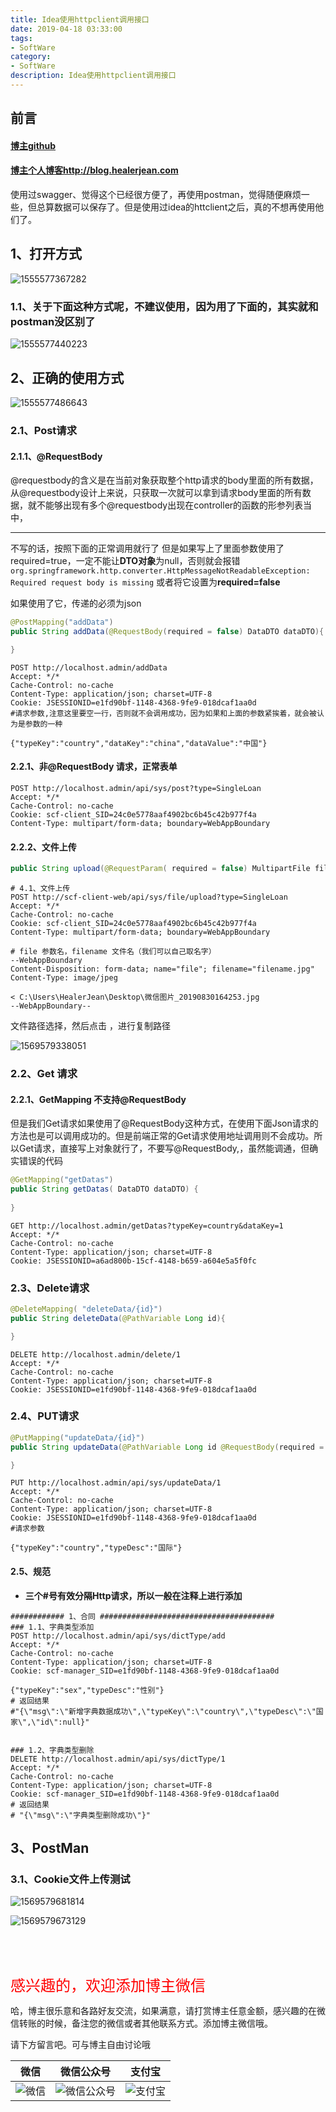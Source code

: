 ```yaml
---
title: Idea使用httpclient调用接口
date: 2019-04-18 03:33:00
tags: 
- SoftWare
category: 
- SoftWare
description: Idea使用httpclient调用接口
---
```


<!-- 

https://raw.githubusercontent.com/HealerJean/HealerJean.github.io/master/blogImages
　　首行缩进
https://raw.githubusercontent.com/HealerJean/HealerJean.github.io/master/blogImages/


<font  clalss="healerColor" color="red" size="5" >     </font>

<font  clalss="healerSize"  size="5" >     </font>
-->




## 前言

#### [博主github](https://github.com/HealerJean)
#### [博主个人博客http://blog.healerjean.com](http://HealerJean.github.io)    



使用过swagger、觉得这个已经很方便了，再使用postman，觉得随便麻烦一些，但总算数据可以保存了。但是使用过idea的httclient之后，真的不想再使用他们了。

## 1、打开方式

![1555577367282](https://raw.githubusercontent.com/HealerJean/HealerJean.github.io/master/blogImages/1555577367282.png)



### 1.1、关于下面这种方式呢，不建议使用，因为用了下面的，其实就和postman没区别了

![1555577440223](https://raw.githubusercontent.com/HealerJean/HealerJean.github.io/master/blogImages/1555577440223.png)





## 2、正确的使用方式

![1555577486643](https://raw.githubusercontent.com/HealerJean/HealerJean.github.io/master/blogImages/1555577486643.png)

### 2.1、Post请求

#### 2.1.1、@RequestBody  

   @requestbody的含义是在当前对象获取整个http请求的body里面的所有数据，从@requestbody设计上来说，只获取一次就可以拿到请求body里面的所有数据，就不能够出现有多个@requestbody出现在controller的函数的形参列表当中，

---------------------


 不写的话，按照下面的正常调用就行了   但是如果写上了里面参数使用了required=true，一定不能让**DTO对象**为null，否则就会报错`org.springframework.http.converter.HttpMessageNotReadableException: Required request body is missing` 或者将它设置为**required=false**      

如果使用了它，传递的必须为json 



```java
@PostMapping("addData")
public String addData(@RequestBody(required = false) DataDTO dataDTO){

}

```



```http
POST http://localhost.admin/addData
Accept: */*
Cache-Control: no-cache
Content-Type: application/json; charset=UTF-8
Cookie: JSESSIONID=e1fd90bf-1148-4368-9fe9-018dcaf1aa0d
#请求参数,注意这里要空一行，否则就不会调用成功，因为如果和上面的参数紧挨着，就会被认为是参数的一种

{"typeKey":"country","dataKey":"china","dataValue":"中国"}

```



#### 2.2.1、非@RequestBody  请求，正常表单

```http
POST http://localhost.admin/api/sys/post?type=SingleLoan
Accept: */*
Cache-Control: no-cache
Cookie: scf-client_SID=24c0e5778aaf4902bc6b45c42b977f4a
Content-Type: multipart/form-data; boundary=WebAppBoundary

```



#### 2.2.2、文件上传



```java
public String upload(@RequestParam( required = false) MultipartFile file, SysFileDTO fileDTO ) throws Exception {

```



```http
# 4.1、文件上传
POST http://scf-client-web/api/sys/file/upload?type=SingleLoan
Accept: */*
Cache-Control: no-cache
Cookie: scf-client_SID=24c0e5778aaf4902bc6b45c42b977f4a
Content-Type: multipart/form-data; boundary=WebAppBoundary

# file 参数名，filename 文件名（我们可以自己取名字）
--WebAppBoundary
Content-Disposition: form-data; name="file"; filename="filename.jpg"
Content-Type: image/jpeg

< C:\Users\HealerJean\Desktop\微信图片_20190830164253.jpg
--WebAppBoundary--

```



文件路径选择，然后点击 ，进行复制路径



![1569579338051](https://raw.githubusercontent.com/HealerJean/HealerJean.github.io/master/blogImages/1569579338051.png)





### 2.2、Get 请求

#### 2.2.1、**GetMapping 不支持@RequestBody** 

但是我们Get请求如果使用了@RequestBody这种方式，在使用下面Json请求的方法也是可以调用成功的。但是前端正常的Get请求使用地址调用则不会成功。所以Get请求，直接写上对象就行了，不要写@RequestBody,，虽然能调通，但确实错误的代码

```java
@GetMapping("getDatas")
public String getDatas( DataDTO dataDTO) {
   
}
```



```http
GET http://localhost.admin/getDatas?typeKey=country&dataKey=1
Accept: */*
Cache-Control: no-cache
Content-Type: application/json; charset=UTF-8
Cookie: JSESSIONID=a6ad800b-15cf-4148-b659-a604e5a5f0fc

```





### 2.3、Delete请求

```java
@DeleteMapping( "deleteData/{id}")
public String deleteData(@PathVariable Long id){

}
```



```http
DELETE http://localhost.admin/delete/1
Accept: */*
Cache-Control: no-cache
Content-Type: application/json; charset=UTF-8
Cookie: JSESSIONID=e1fd90bf-1148-4368-9fe9-018dcaf1aa0d

```



### 2.4、PUT请求

```java
@PutMapping("updateData/{id}")
public String updateData(@PathVariable Long id @RequestBody(required = false)DictionaryTypeDTO typeDTO){

}
```



```http
PUT http://localhost.admin/api/sys/updateData/1
Accept: */*
Cache-Control: no-cache
Content-Type: application/json; charset=UTF-8
Cookie: JSESSIONID=e1fd90bf-1148-4368-9fe9-018dcaf1aa0d
#请求参数

{"typeKey":"country","typeDesc":"国际"}
```



#### 2.5、规范

+ **三个#号有效分隔Http请求，所以一般在注释上进行添加**

```http
############ 1、合同 #######################################
### 1.1、字典类型添加
POST http://localhost.admin/api/sys/dictType/add
Accept: */*
Cache-Control: no-cache
Content-Type: application/json; charset=UTF-8
Cookie: scf-manager_SID=e1fd90bf-1148-4368-9fe9-018dcaf1aa0d

{"typeKey":"sex","typeDesc":"性别"}
# 返回结果
#"{\"msg\":\"新增字典数据成功\",\"typeKey\":\"country\",\"typeDesc\":\"国家\",\"id\":null}"


### 1.2、字典类型删除
DELETE http://localhost.admin/api/sys/dictType/1
Accept: */*
Cache-Control: no-cache
Content-Type: application/json; charset=UTF-8
Cookie: scf-manager_SID=e1fd90bf-1148-4368-9fe9-018dcaf1aa0d
# 返回结果
# "{\"msg\":\"字典类型删除成功\"}"
```





## 3、PostMan



### 3.1、Cookie文件上传测试



![1569579681814](https://raw.githubusercontent.com/HealerJean/HealerJean.github.io/master/blogImages/1569579681814.png)

![1569579673129](https://raw.githubusercontent.com/HealerJean/HealerJean.github.io/master/blogImages/1569579673129.png)





​     

​     



<font  color="red" size="5" >     
感兴趣的，欢迎添加博主微信
 </font>

<br/>



哈，博主很乐意和各路好友交流，如果满意，请打赏博主任意金额，感兴趣的在微信转账的时候，备注您的微信或者其他联系方式。添加博主微信哦。    

请下方留言吧。可与博主自由讨论哦

|微信 | 微信公众号|支付宝|
|:-------:|:-------:|:------:|
| ![微信](https://raw.githubusercontent.com/HealerJean/HealerJean.github.io/master/assets/img/tctip/weixin.jpg)|![微信公众号](https://raw.githubusercontent.com/HealerJean/HealerJean.github.io/master/assets/img/my/qrcode_for_gh_a23c07a2da9e_258.jpg)|![支付宝](https://raw.githubusercontent.com/HealerJean/HealerJean.github.io/master/assets/img/tctip/alpay.jpg) |



<!-- Gitalk 评论 start  -->

<link rel="stylesheet" href="https://unpkg.com/gitalk/dist/gitalk.css">
<script src="https://unpkg.com/gitalk@latest/dist/gitalk.min.js"></script> 
<div id="gitalk-container"></div>    
 <script type="text/javascript">
    var gitalk = new Gitalk({
		clientID: `1d164cd85549874d0e3a`,
		clientSecret: `527c3d223d1e6608953e835b547061037d140355`,
		repo: `HealerJean.github.io`,
		owner: 'HealerJean',
		admin: ['HealerJean'],
		id: '2ByNp1oKS8W0wauJ',
    });
    gitalk.render('gitalk-container');
</script> 

<!-- Gitalk end -->

